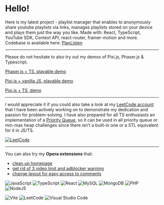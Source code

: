 # Hello!

Here is my latest project - playlist manager that enables to anonymously share youtube playlists via links, manages playlists stored on your device and plays them just the way you like. Made with: React, TypeScript, YouTube SDK, Context API, react-router, framer-motion and more. Codebase is available here: [PlayListen](https://github.com/marcin228/PlayListen)

---

Please do not hesitate to also try out my demos of Pixi.js, Phaser.js & Typescript.

[Phaser.js + TS, playable demo](https://goingforit.pl/phaserjs-ts-demo)

[Pixi.js + vanilla JS, playable demo](https://goingforit.pl/pixi-js-demo)

[Pixi.js + TS, demo](https://goingforit.pl/pixi-ts-demo)

---

I would appreciate it if you could also take a look at my [LeetCode account](https://leetcode.com/u/marcin228) that I have been actively working on to demonstrate my dedication and passion for problem-solving. I have also prepared for all TS enthusiasts an implementation of a [Priority Queue](https://github.com/marcin228/TSPriorityQueue), so it can be used in all priority queue or min-max heap challenges since there isn't a built-in one or a STL equivalent for it in JS/TS.

[![LeetCode](https://leetcard.jacoblin.cool/marcin228?ext=heatmap)](https://leetcode.com/u/marcin228)

<!----
[![LeetCode](https://leetcode-stats-six.vercel.app/?username=marcin228)](https://leetcode.com/u/marcin228)
-->

---

You can also try my **Opera extensions** that:

* [clean up homepage](https://github.com/marcin228/GoodOldTube)
* [get rid of 3 video limit and adblocker warning](https://github.com/marcin228/UnlimitedTube) 
* [change layout for easy access to comments](https://github.com/marcin228/CommentsPlease)

![JavaScript](https://img.shields.io/badge/javascript-%23323330.svg?style=for-the-badge&logo=javascript&logoColor=%23F7DF1E)
![TypeScript](https://img.shields.io/badge/TypeScript-007ACC?style=for-the-badge&logo=typescript&logoColor=white)
![React](https://img.shields.io/badge/React-20232A?style=for-the-badge&logo=react&logoColor=61DAFB)
![MySQL](https://img.shields.io/badge/MySQL-00000F?style=for-the-badge&logo=mysql&logoColor=white)
![MongoDB](https://img.shields.io/badge/MongoDB-4EA94B?style=for-the-badge&logo=mongodb&logoColor=white)
![PHP](https://img.shields.io/badge/PHP-777BB4?style=for-the-badge&logo=php&logoColor=white)
![NodeJS](https://img.shields.io/badge/Node.js-43853D?style=for-the-badge&logo=node.js&logoColor=white)
<!----
![Python](https://img.shields.io/badge/Python-14354C?style=for-the-badge&logo=python&logoColor=white)
-->
![Vite](https://img.shields.io/badge/vite-%23646CFF.svg?style=for-the-badge&logo=vite&logoColor=white)
![LeetCode](https://img.shields.io/badge/LeetCode-000000?style=for-the-badge&logo=LeetCode&logoColor=#d16c06)
![Visual Studio Code](https://img.shields.io/badge/Visual%20Studio%20Code-0078d7.svg?style=for-the-badge&logo=visual-studio-code&logoColor=white)